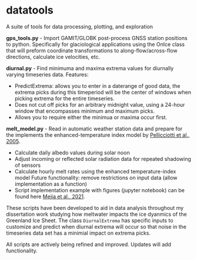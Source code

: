 # datatools
A suite of tools for data processing, plotting, and exploration

**gps_tools.py** - Import GAMIT/GLOBK post-process GNSS station positions to python. Specifically for glaciological applications using the OnIce class that will preform coordinate transformations to along-flow/across-flow directions, calculate ice velocities, etc. 

**diurnal.py** - Find minimuma and maxima extrema values for diurnally varying timeseries data.
Features:
  - PredictExtrema: allows you to enter in a daterange of good data, the extrema picks during this timeperiod will be the center of windows when picking extrema for the entire timeseries. 
  - Does not cut off picks for an arbitrary midnight value, using a 24-hour window that encompasses minimum and maximum picks. 
  - Allows you to require either the minimua or maxima occur first.
  
**melt_model.py** - Read in automatic weather station data and prepare for the implements the enhanced-temperature index model by [Pellicciotti et al., 2005](https://doi.org/10.3189/172756505781829124). 
  - Calculate daily albedo values during solar noon
  - Adjust incoming or reflected solar radiation data for repeated shadowing of sensors
  - Calculate hourly melt rates using the enhanced temperature-index model
  Future functionality: remove restrictions on input data (allow implementation as a function)
  - Script implementation example with figures (jupyter notebook) can be found here [Mejia et al., 2021](https://doi.org/10.18739/A2V97ZS6G).
  
 
These scripts have been developed to aid in data analysis throughout my dissertation work studying how meltwater impacts the ice dyanmics of the Greenland Ice Sheet. The class `DiurnalExtrema` has specific inputs to customize and predict when diurnal extrema will occur so that noise in the timeseries data set has a minimial impact on extrema picks.

All scripts are actively being refined and improved. Updates will add functionality.
